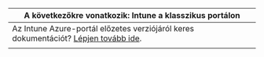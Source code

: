 |A következőkre vonatkozik: Intune a klasszikus portálon |
|--|
|Az Intune Azure-portál előzetes verziójáról keres dokumentációt? [Lépjen tovább ide](https://docs.microsoft.com/intune-azure/introduction/what-is-microsoft-intune).|
| |


<!--HONumber=Jan17_HO2-->


